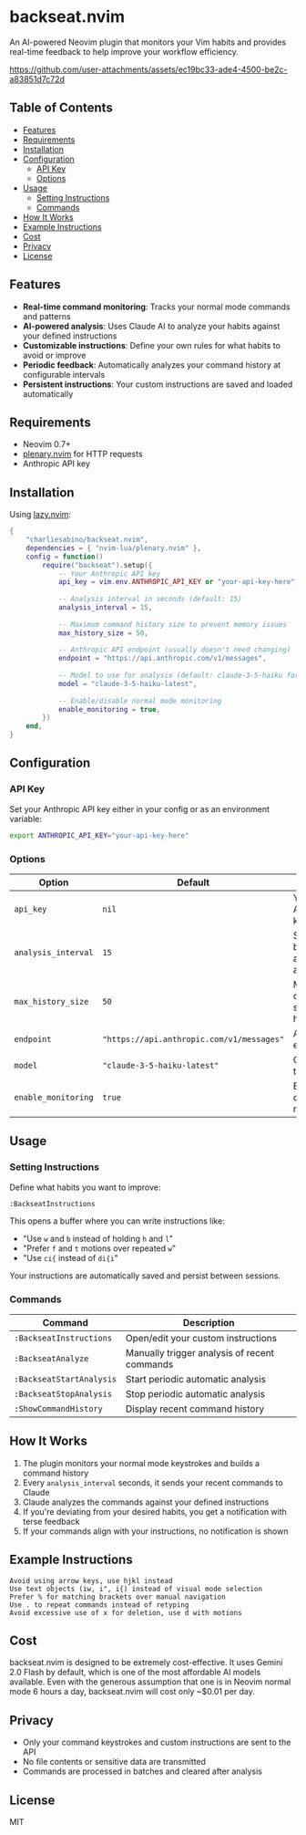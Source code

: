 # backseat.nvim

An AI-powered Neovim plugin that monitors your Vim habits and provides real-time feedback to help improve your workflow efficiency.

<https://github.com/user-attachments/assets/ec19bc33-ade4-4500-be2c-a83851d7c72d>

## Table of Contents

- [Features](#features)
- [Requirements](#requirements)
- [Installation](#installation)
- [Configuration](#configuration)
  - [API Key](#api-key)
  - [Options](#options)
- [Usage](#usage)
  - [Setting Instructions](#setting-instructions)
  - [Commands](#commands)
- [How It Works](#how-it-works)
- [Example Instructions](#example-instructions)
- [Cost](#cost)
- [Privacy](#privacy)
- [License](#license)

## Features

- **Real-time command monitoring**: Tracks your normal mode commands and patterns
- **AI-powered analysis**: Uses Claude AI to analyze your habits against your defined instructions
- **Customizable instructions**: Define your own rules for what habits to avoid or improve
- **Periodic feedback**: Automatically analyzes your command history at configurable intervals
- **Persistent instructions**: Your custom instructions are saved and loaded automatically

## Requirements

- Neovim 0.7+
- [plenary.nvim](https://github.com/nvim-lua/plenary.nvim) for HTTP requests
- Anthropic API key

## Installation

Using [lazy.nvim](https://github.com/folke/lazy.nvim):

```lua
{
    "charliesabino/backseat.nvim",
    dependencies = { "nvim-lua/plenary.nvim" },
    config = function()
        require("backseat").setup({
            -- Your Anthropic API key
            api_key = vim.env.ANTHROPIC_API_KEY or "your-api-key-here",
            
            -- Analysis interval in seconds (default: 15)
            analysis_interval = 15,
            
            -- Maximum command history size to prevent memory issues
            max_history_size = 50,
            
            -- Anthropic API endpoint (usually doesn't need changing)
            endpoint = "https://api.anthropic.com/v1/messages",
            
            -- Model to use for analysis (default: claude-3-5-haiku for efficiency)
            model = "claude-3-5-haiku-latest",
            
            -- Enable/disable normal mode monitoring
            enable_monitoring = true,
        })
    end,
}
```

## Configuration

### API Key

Set your Anthropic API key either in your config or as an environment variable:

```bash
export ANTHROPIC_API_KEY="your-api-key-here"
```

### Options

| Option | Default | Description |
|--------|---------|-------------|
| `api_key` | `nil` | Your Anthropic API key (required) |
| `analysis_interval` | `15` | Seconds between automatic analysis |
| `max_history_size` | `50` | Maximum commands to store in history |
| `endpoint` | `"https://api.anthropic.com/v1/messages"` | Anthropic API endpoint |
| `model` | `"claude-3-5-haiku-latest"` | Claude model to use |
| `enable_monitoring` | `true` | Enable/disable command monitoring |

## Usage

### Setting Instructions

Define what habits you want to improve:

```vim
:BackseatInstructions
```

This opens a buffer where you can write instructions like:

- "Use `w` and `b` instead of holding `h` and `l`"
- "Prefer `f` and `t` motions over repeated `w`"
- "Use `ci{` instead of `di{i`"

Your instructions are automatically saved and persist between sessions.

### Commands

| Command | Description |
|---------|-------------|
| `:BackseatInstructions` | Open/edit your custom instructions |
| `:BackseatAnalyze` | Manually trigger analysis of recent commands |
| `:BackseatStartAnalysis` | Start periodic automatic analysis |
| `:BackseatStopAnalysis` | Stop periodic automatic analysis |
| `:ShowCommandHistory` | Display recent command history |

## How It Works

1. The plugin monitors your normal mode keystrokes and builds a command history
2. Every `analysis_interval` seconds, it sends your recent commands to Claude
3. Claude analyzes the commands against your defined instructions
4. If you're deviating from your desired habits, you get a notification with terse feedback
5. If your commands align with your instructions, no notification is shown

## Example Instructions

```
Avoid using arrow keys, use hjkl instead
Use text objects (iw, i", i{) instead of visual mode selection
Prefer % for matching brackets over manual navigation
Use . to repeat commands instead of retyping
Avoid excessive use of x for deletion, use d with motions
```

## Cost

backseat.nvim is designed to be extremely cost-effective. It uses Gemini 2.0 Flash by default, which is one of the most affordable AI models available. Even with the generous assumption that one is in Neovim normal mode 6 hours a day, backseat.nvim will cost only ~$0.01 per day.

## Privacy

- Only your command keystrokes and custom instructions are sent to the API
- No file contents or sensitive data are transmitted
- Commands are processed in batches and cleared after analysis

## License

MIT
